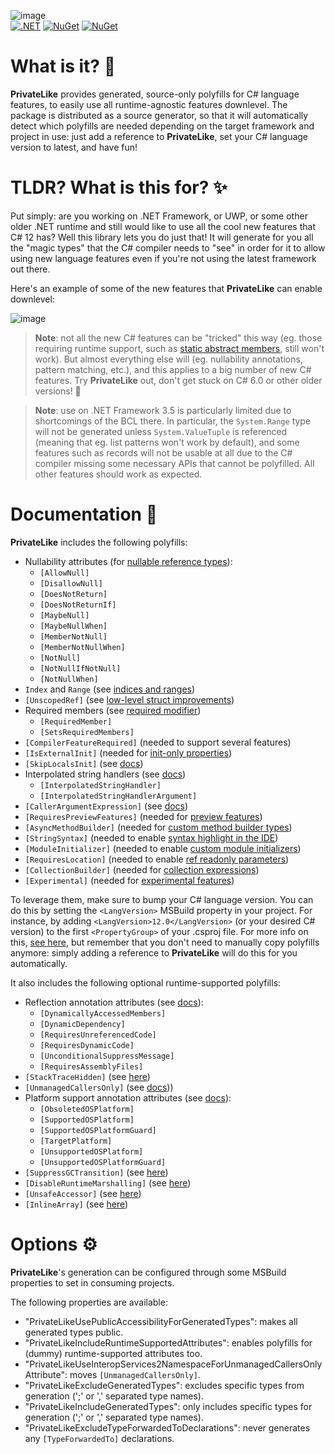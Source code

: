 ![image](https://user-images.githubusercontent.com/10199417/197341200-3810e13c-9104-4911-90fc-b8add0862458.png)
<br/>
[![.NET](https://github.com/Sergio0694/PrivateLike/workflows/.NET/badge.svg)](https://github.com/Sergio0694/PrivateLike/actions) [![NuGet](https://img.shields.io/nuget/dt/PrivateLike.svg)](https://www.nuget.org/stats/packages/PrivateLike?groupby=Version) [![NuGet](https://img.shields.io/nuget/vpre/PrivateLike.svg)](https://www.nuget.org/packages/PrivateLike/)

# What is it? 🚀

**PrivateLike** provides generated, source-only polyfills for C# language features, to easily use all runtime-agnostic features downlevel. The package is distributed as a source generator, so that it will automatically detect which polyfills are needed depending on the target framework and project in use: just add a reference to **PrivateLike**, set your C# language version to latest, and have fun!

# TLDR? What is this for? ✨

Put simply: are you working on .NET Framework, or UWP, or some other older .NET runtime and still would like to use all the cool new features that C# 12 has? Well this library lets you do just that! It will generate for you all the "magic types" that the C# compiler needs to "see" in order for it to allow using new language features even if you're not using the latest framework out there.

Here's an example of some of the new features that **PrivateLike** can enable downlevel:

![image](https://user-images.githubusercontent.com/10199417/198630498-df1e215c-6788-4aef-8ba5-b0b71772233e.png)

> **Note**: not all the new C# features can be "tricked" this way (eg. those requiring runtime support, such as [static abstract members](https://learn.microsoft.com/dotnet/csharp/whats-new/tutorials/static-virtual-interface-members), still won't work). But almost everything else will (eg. nullability annotations, pattern matching, etc.), and this applies to a big number of new C# features. Try **PrivateLike** out, don't get stuck on C# 6.0 or other older versions! 🎉

> **Note**: use on .NET Framework 3.5 is particularly limited due to shortcomings of the BCL there. In particular, the `System.Range` type will not be generated unless `System.ValueTuple` is referenced (meaning that eg. list patterns won't work by default), and some features such as records will not be usable at all due to the C# compiler missing some necessary APIs that cannot be polyfilled. All other features should work as expected.

# Documentation 📖

**PrivateLike** includes the following polyfills:
- Nullability attributes (for [nullable reference types](https://learn.microsoft.com/dotnet/csharp/nullable-references)):
  - `[AllowNull]`
  - `[DisallowNull]`
  - `[DoesNotReturn]`
  - `[DoesNotReturnIf]`
  - `[MaybeNull]`
  - `[MaybeNullWhen]`
  - `[MemberNotNull]`
  - `[MemberNotNullWhen]`
  - `[NotNull]`
  - `[NotNullIfNotNull]`
  - `[NotNullWhen]`
- `Index` and `Range` (see [indices and ranges](https://learn.microsoft.com/dotnet/csharp/whats-new/tutorials/ranges-indexes))
- `[UnscopedRef]` (see [low-level struct improvements](https://github.com/dotnet/csharplang/blob/main/proposals/low-level-struct-improvements.md))
- Required members (see [required modifier](https://learn.microsoft.com/dotnet/csharp/language-reference/keywords/required))
  - `[RequiredMember]`
  - `[SetsRequiredMembers]`
- `[CompilerFeatureRequired]` (needed to support several features)
- `[IsExternalInit]` (needed for [init-only properties](https://learn.microsoft.com/dotnet/csharp/language-reference/keywords/init))
- `[SkipLocalsInit]` (see [docs](https://learn.microsoft.com/dotnet/csharp/language-reference/attributes/general#skiplocalsinit-attribute))
- Interpolated string handlers (see [docs](https://learn.microsoft.com/dotnet/csharp/whats-new/tutorials/interpolated-string-handler))
  - `[InterpolatedStringHandler]`
  - `[InterpolatedStringHandlerArgument]`
- `[CallerArgumentExpression]` (see [docs](https://learn.microsoft.com/dotnet/csharp/language-reference/proposals/csharp-10.0/caller-argument-expression))
- `[RequiresPreviewFeatures]` (needed for [preview features](https://github.com/dotnet/designs/blob/main/accepted/2021/preview-features/preview-features.md))
- `[AsyncMethodBuilder]` (needed for [custom method builder types](https://learn.microsoft.com/dotnet/csharp/language-reference/proposals/csharp-10.0/async-method-builders))
- `[StringSyntax]` (needed to enable [syntax highlight in the IDE](https://github.com/dotnet/runtime/issues/62505))
- `[ModuleInitializer]` (needed to enable [custom module initializers](https://learn.microsoft.com/dotnet/csharp/language-reference/proposals/csharp-9.0/module-initializers))
- `[RequiresLocation]` (needed to enable [ref readonly parameters](https://github.com/dotnet/csharplang/issues/6010))
- `[CollectionBuilder]` (needed for [collection expressions](https://github.com/dotnet/csharplang/issues/5354))
- `[Experimental]` (needed for [experimental features](https://learn.microsoft.com/en-us/dotnet/csharp/language-reference/proposals/csharp-12.0/experimental-attribute))

To leverage them, make sure to bump your C# language version. You can do this by setting the `<LangVersion>` MSBuild property in your project. For instance, by adding `<LangVersion>12.0</LangVersion>` (or your desired C# version) to the first `<PropertyGroup>` of your .csproj file. For more info on this, [see here](https://sergiopedri.medium.com/enabling-and-using-c-9-features-on-older-and-unsupported-runtimes-ce384d8debb), but remember that you don't need to manually copy polyfills anymore: simply adding a reference to **PrivateLike** will do this for you automatically.

It also includes the following optional runtime-supported polyfills:
- Reflection annotation attributes (see [docs](https://learn.microsoft.com/dotnet/core/deploying/trimming/prepare-libraries-for-trimming)):
  - `[DynamicallyAccessedMembers]`
  - `[DynamicDependency]`
  - `[RequiresUnreferencedCode]`
  - `[RequiresDynamicCode]`
  - `[UnconditionalSuppressMessage]`
  - `[RequiresAssemblyFiles]`
- `[StackTraceHidden]` (see [here](https://makolyte.com/csharp-exclude-exception-throw-helper-methods-from-the-stack-trace/))
- `[UnmanagedCallersOnly]` (see [docs](https://learn.microsoft.com/dotnet/api/system.runtime.interopservices.unmanagedcallersonlyattribute)))
- Platform support annotation attributes (see [docs](https://learn.microsoft.com/dotnet/standard/analyzers/platform-compat-analyzer)):
  - `[ObsoletedOSPlatform]`
  - `[SupportedOSPlatform]`
  - `[SupportedOSPlatformGuard]`
  - `[TargetPlatform]`
  - `[UnsupportedOSPlatform]`
  - `[UnsupportedOSPlatformGuard]`
- `[SuppressGCTransition]` (see [here](https://devblogs.microsoft.com/dotnet/improvements-in-native-code-interop-in-net-5-0/))
- `[DisableRuntimeMarshalling]` (see [here](https://learn.microsoft.com/dotnet/standard/native-interop/disabled-marshalling))
- `[UnsafeAccessor]` (see [here](https://github.com/dotnet/runtime/issues/81741))
- `[InlineArray]` (see [here](https://learn.microsoft.com/dotnet/csharp/language-reference/proposals/csharp-12.0/inline-arrays))

# Options ⚙️

**PrivateLike**'s generation can be configured through some MSBuild properties to set in consuming projects.

The following properties are available:
- "PrivateLikeUsePublicAccessibilityForGeneratedTypes": makes all generated types public.
- "PrivateLikeIncludeRuntimeSupportedAttributes": enables polyfills for (dummy) runtime-supported attributes too.
- "PrivateLikeUseInteropServices2NamespaceForUnmanagedCallersOnlyAttribute": moves `[UnmanagedCallersOnly]`.
- "PrivateLikeExcludeGeneratedTypes": excludes specific types from generation (';' or ',' separated type names).
- "PrivateLikeIncludeGeneratedTypes": only includes specific types for generation (';' or ',' separated type names).
- "PrivateLikeExcludeTypeForwardedToDeclarations": never generates any `[TypeForwardedTo]` declarations.
